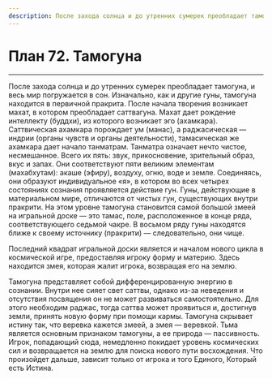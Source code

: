 ```yaml
---
description: После захода солнца и до утренних сумерек преобладает тамогуна, и весь мир погружается в сон. Изначально, как и другие гуны, тамогуна находится в первичной пракрита.
---
```

# План 72. Тамогуна


---
После захода солнца и до утренних сумерек преобладает тамогуна, и весь мир погружается в сон. Изначально, как и другие гуны, тамогуна находится в первичной пракрита. После начала творения возникает махат, в котором преобладает саттвагуна. Махат дает рождение интеллекту (буддхи), из которого возникает эго (ахамкара). Саттвическая ахамкара порождает ум (манас), а раджасическая — индрии (органы чувств и органы деятельности), тамасическая же ахамкара дает начало танматрам. Танматра означает нечто чистое, несмешанное. Всего их пять: звук, прикосновение, зрительный образ, вкус и запах. Они соответствуют пяти великим элементам (махабхутам): акаше (эфиру), воздуху, огню, воде и земле. Соединяясь, они образуют индивидуальное «я», в котором во всех четырех состояниях сознания проявляется действие гун. Гуны, действующие в материальном мире, отличаются от чистых гун, существующих внутри пракрити. На этом уровне тамогуна становится самой большой змеей на игральной доске — это тамас, поле, расположенное в конце ряда, соответствующего седьмой чакре. В восьмом ряду гуны находятся ближе к своему источнику (пракрити) — следовательно, они чище. 

Последний квадрат игральной доски является и началом нового цикла в космической игре, предоставляя игроку форму и материю. Здесь находится змея, которая жалит игрока, возвращая его на землю. 

Тамогуна представляет собой дифференцированную энергию в сознании. Внутри нее сияет свет саттвы, однако из-за неведения и отсутствия посвящения он не может развиваться самостоятельно. Для этого необходим раджас, тогда саттва может проявиться и, достигнув земли, принять новую форму при помощи кармы. Тамогуна скрывает истину так, что веревка кажется змеей, а змея — веревкой. Тьма является основным признаком тамогуны, а ее природа — пассивность. Игрок, попадающий сюда, немедленно покидает уровень космических сил и возвращается на землю для поиска нового пути восхождения. Что произойдет дальше, зависит только от игрока и того Единого, Который есть Истина.
